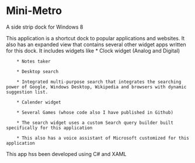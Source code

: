 # Mini-Metro
A side strip dock for Windows 8

This application is a shortcut dock to popular applications and websites. It also has an expanded view that contains several other widget apps written for this dock. It includes widgets like
        * Clock widget (Analog and Digital)
       
        * Notes taker
       
        * Desktop search
       
        * Integrated multi-purpose search that integrates the searching power of Google, Windows Desktop, Wikipedia and browsers with dynamic suggestion list.
       
        * Calender widget
       
        * Several Games (whose code also I have published in Github)
       
        * The search widget uses a custom Search query builder built specifically for this application
       
        * This also has a voice assistant of Microsoft customized for this application

This app hss been developed using C# and XAML
